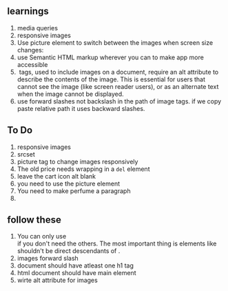 ## learnings
1. media queries
2. responsive images
3. Use picture element to switch between the images when screen size changes:
4. use Semantic HTML markup wherever you can to make app more accessible
5. <img> tags, used to include images on a document, require an alt attribute to describe the contents of the image. This is essential for users that cannot see the image (like screen reader users), or as an alternate text when the image cannot be displayed.
6. use forward slashes not backslash in the path of image tags. if we copy paste relative path it uses backward slashes.

## To Do
1. responsive images
2. srcset
3. picture tag to change images responsively
4. The old price needs wrapping in a `del` element
5. leave the cart icon alt blank
6. you need to use the picture element
7. You need to make perfume a paragraph
8. 

## follow these
1. You can only use <main> if you don't need the others. The most important thing is elements like <div> shouldn't be direct descendants of <body>.
2. images forward slash
3. document should have atleast one h1 tag
4. html document should have main element
5. wirte alt attribute for images
